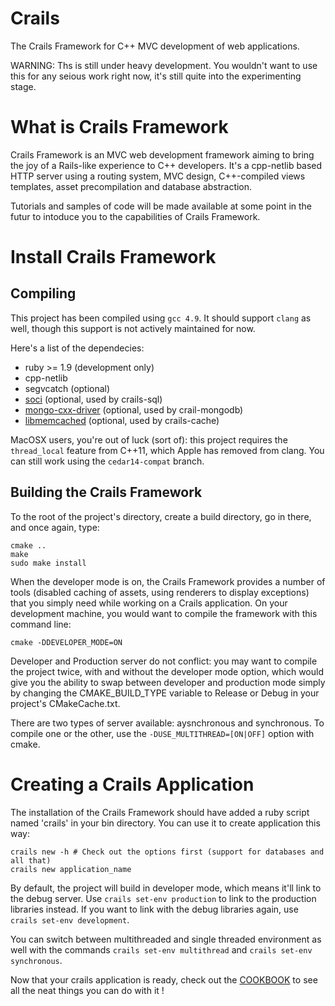 Crails
======

The Crails Framework for C++ MVC development of web applications.

WARNING: Ths is still under heavy development. You wouldn't want to use this for any seious work right now,
it's still quite into the experimenting stage.

What is Crails Framework
======
Crails Framework is an MVC web development framework aiming to bring the joy of a Rails-like experience to C++
developers.
It's a cpp-netlib based HTTP server using a routing system, MVC design, C++-compiled views templates, asset
precompilation and database abstraction.

Tutorials and samples of code will be made available at some point in the futur to intoduce you to the capabilities
of Crails Framework.

Install Crails Framework
========
Compiling
--------
This project has been compiled using `gcc 4.9`. It should support `clang` as well, though this support is not actively maintained for now.

Here's a list of the dependecies:
- ruby >= 1.9 (development only)
- cpp-netlib
- segvcatch (optional)
- [soci](http://soci.sourceforge.net) (optional, used by crails-sql)
- [mongo-cxx-driver](https://github.com/mongodb/mongo-cxx-driver/tree/legacy]) (optional, used by crail-mongodb)
- [libmemcached](http://libmemcached.org) (optional, used by crails-cache)

MacOSX users, you're out of luck (sort of): this project requires the `thread_local` feature from C++11, which Apple has removed from clang. You can still work using the `cedar14-compat` branch.

Building the Crails Framework
--------
To the root of the project's directory, create a build directory, go in there, and once again, type:

    cmake ..
    make
    sudo make install

When the developer mode is on, the Crails Framework provides a number of tools (disabled caching of assets, using renderers to display exceptions) that you simply need while working on a Crails application. On your development machine, you would want to compile the framework with this command line:

    cmake -DDEVELOPER_MODE=ON

Developer and Production server do not conflict: you may want to compile the project twice, with and without the developer mode option, which would give you the ability to swap between developer and production mode simply by changing the CMAKE_BUILD_TYPE variable to Release or Debug in your project's CMakeCache.txt.

There are two types of server available: aysnchronous and synchronous. To compile one or the other, use the `-DUSE_MULTITHREAD=[ON|OFF]` option with cmake.

Creating a Crails Application
========
The installation of the Crails Framework should have added a ruby script named 'crails' in your bin directory.
You can use it to create application this way:

    crails new -h # Check out the options first (support for databases and all that)
    crails new application_name

By default, the project will build in developer mode, which means it'll link to the debug server. Use `crails set-env production` to link to the production libraries instead. If you want to link with the debug libraries again, use `crails set-env development`.

You can switch between multithreaded and single threaded environment as well with the commands `crails set-env multithread` and `crails set-env synchronous`.

Now that your crails application is ready, check out the [COOKBOOK](COOKBOOK.md) to see all the neat things you can do with it !
